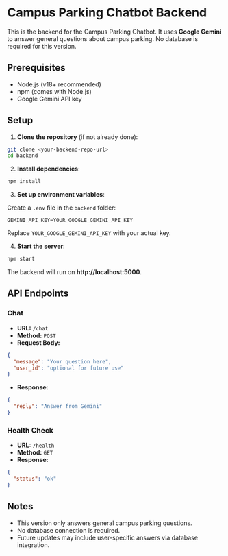 # Campus Parking Chatbot Backend

This is the backend for the Campus Parking Chatbot. It uses **Google Gemini** to answer general questions about campus parking. No database is required for this version.

## Prerequisites

- Node.js (v18+ recommended)
- npm (comes with Node.js)
- Google Gemini API key

## Setup

1. **Clone the repository** (if not already done):

```bash
git clone <your-backend-repo-url>
cd backend
```

2. **Install dependencies**:

```bash
npm install
```

3. **Set up environment variables**:

Create a `.env` file in the `backend` folder:

```env
GEMINI_API_KEY=YOUR_GOOGLE_GEMINI_API_KEY
```

Replace `YOUR_GOOGLE_GEMINI_API_KEY` with your actual key.

4. **Start the server**:

```bash
npm start
```

The backend will run on **http://localhost:5000**.

## API Endpoints

### Chat

- **URL:** `/chat`  
- **Method:** `POST`  
- **Request Body:**

```json
{
  "message": "Your question here",
  "user_id": "optional for future use"
}
```

- **Response:**

```json
{
  "reply": "Answer from Gemini"
}
```

### Health Check

- **URL:** `/health`  
- **Method:** `GET`  
- **Response:**

```json
{
  "status": "ok"
}
```

## Notes

- This version only answers general campus parking questions.
- No database connection is required.
- Future updates may include user-specific answers via database integration.